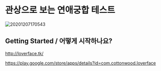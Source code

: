 # 관상으로 보는 연애궁합 테스트

![20201207170543](https://user-images.githubusercontent.com/79053495/107883502-baebde00-6f32-11eb-9076-2dbef7abfbde.png)


## Getting Started / 어떻게 시작하나요?

http://loverface.tk/

https://play.google.com/store/apps/details?id=com.cottonwood.loverface

